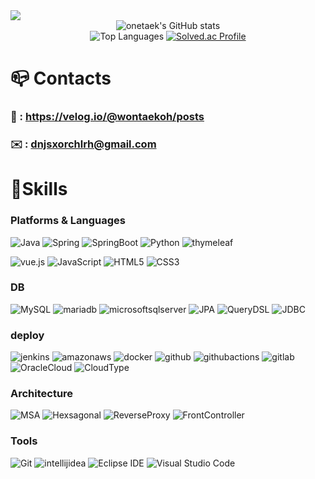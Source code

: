 <img src="https://capsule-render.vercel.app/api?type=waving&color=87CEEB&height=300&section=header&text=Welcome!🖐️&desc=This%20is%20Wonetaek%20Oh%20playground&fontSize=90&animation=fadeIn&fontAlignY=38&descAlignY=51&fontColor=ffffff&Align=62"/>



<div align="center">
    <img src="https://github-readme-stats.vercel.app/api?username=onetaek&show_icons=true&theme=radical" alt="onetaek's GitHub stats">
</div>

<div align="center">
    <img src="https://github-readme-stats.vercel.app/api/top-langs/?username=onetaek&layout=compact&&theme=onedark" alt="Top Languages">    
    <a href="https://solved.ac/dhdnjsgns">
      <img src="http://mazassumnida.wtf/api/generate_badge?boj=dhdnjsgns" alt="Solved.ac Profile">
    </a>
</div>

# 📪 Contacts

### 📝 : https://velog.io/@wontaekoh/posts
### ✉️ : dnjsxorchlrh@gmail.com <br/>


# 💪Skills

### Platforms & Languages
![Java](https://img.shields.io/badge/Java-007396.svg?&style=for-the-badge&logo=Java&logoColor=white)
![Spring](https://img.shields.io/badge/Spring-6DB33F.svg?&style=for-the-badge&logo=Spring&logoColor=white)
![SpringBoot](https://img.shields.io/badge/Springboot-6DB33F.svg?style=for-the-badge&logo=springboot&logoColor=white)
![Python](https://img.shields.io/badge/Python-3776AB.svg?&style=for-the-badge&logo=Python&logoColor=white)
![thymeleaf](https://img.shields.io/badge/thymeleaf-005F0F.svg?&style=for-the-badge&logo=thymeleaf&logoColor=white)

![vue.js](https://img.shields.io/badge/vue.js-4FC08D.svg?&style=for-the-badge&logo=vuedotjs&logoColor=white)
![JavaScript](https://img.shields.io/badge/JavaScript-F7DF1E.svg?&style=for-the-badge&logo=JavaScript&logoColor=white)
![HTML5](https://img.shields.io/badge/HTML5-E34F26.svg?&style=for-the-badge&logo=HTML5&logoColor=white)
![CSS3](https://img.shields.io/badge/CSS3-1572B6.svg?&style=for-the-badge&logo=CSS3&logoColor=white)


### DB
![MySQL](https://img.shields.io/badge/MySQL-4479A1.svg?&style=for-the-badge&logo=MySQL&logoColor=white)
![mariadb](https://img.shields.io/badge/mariadb-003545.svg?&style=for-the-badge&logo=mariadb&logoColor=white)
![microsoftsqlserver](https://img.shields.io/badge/microsoftsqlserver-CC2927.svg?&style=for-the-badge&logo=MSSQL&logoColor=white)
![JPA](https://img.shields.io/badge/JPA-FB4F14.svg?&style=for-the-badge&logo=JPA&logoColor=white)
![QueryDSL](https://img.shields.io/badge/QueryDSL-7957D5.svg?&style=for-the-badge&logo=QueryDSL&logoColor=white)
![JDBC](https://img.shields.io/badge/JDBC-1F1F1F.svg?&style=for-the-badge&logo=JDBC&logoColor=white)

### deploy
![jenkins](https://img.shields.io/badge/jenkins-D24939.svg?&style=for-the-badge&logo=jenkins&logoColor=white)
![amazonaws](https://img.shields.io/badge/amazonaws-232F3E.svg?&style=for-the-badge&logo=amazonaws&logoColor=white)
![docker](https://img.shields.io/badge/docker-2496ED.svg?&style=for-the-badge&logo=docker&logoColor=white)
![github](https://img.shields.io/badge/github-181717.svg?&style=for-the-badge&logo=github&logoColor=white)
![githubactions](https://img.shields.io/badge/githubactions-2088FF.svg?&style=for-the-badge&logo=githubactions&logoColor=white)
![gitlab](https://img.shields.io/badge/gitlab-FC6D26.svg?&style=for-the-badge&logo=gitlab&logoColor=white)
![OracleCloud](https://img.shields.io/badge/OracleCloud-DA291C.svg?&style=for-the-badge&logo=OracleCloud&logoColor=white)
![CloudType](https://img.shields.io/badge/CloudType-3C72B9.svg?&style=for-the-badge&logo=CloudType&logoColor=white)

### Architecture
![MSA](https://img.shields.io/badge/MSA-DA291C.svg?&style=for-the-badge&logo=MSA&logoColor=white)
![Hexsagonal](https://img.shields.io/badge/Hexsagonal-512BD4.svg?&style=for-the-badge&logo=Hexsagonal&logoColor=white)
![ReverseProxy](https://img.shields.io/badge/ReverseProxy-EF2D5E.svg?&style=for-the-badge&logo=ReverseProxy&logoColor=white)
![FrontController](https://img.shields.io/badge/FrontController-9999FF.svg?&style=for-the-badge&logo=FrontController&logoColor=white)

### Tools
![Git](https://img.shields.io/badge/Git-F05032.svg?&style=for-the-badge&logo=Git&logoColor=white)
![intellijidea](https://img.shields.io/badge/intellijidea-000000.svg?style=for-the-badge&logo=intellijidea&logoColor=white)
![Eclipse IDE](https://img.shields.io/badge/Eclipse%20IDE-2C2255.svg?&style=for-the-badge&logo=Eclipse%20IDE&logoColor=white)
![Visual Studio Code](https://img.shields.io/badge/Visual%20Studio%20Code-007ACC.svg?&style=for-the-badge&logo=Visual%20Studio%20Code&logoColor=white)
